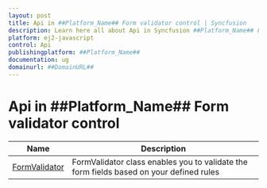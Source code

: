 ```yaml
---
layout: post
title: Api in ##Platform_Name## Form validator control | Syncfusion
description: Learn here all about Api in Syncfusion ##Platform_Name## Form validator control of Syncfusion Essential JS 2 and more.
platform: ej2-javascript
control: Api 
publishingplatform: ##Platform_Name##
documentation: ug
domainurl: ##DomainURL##
---
```


# Api in ##Platform_Name## Form validator control


| Name | Description |
|------|-------------|
| [FormValidator](./api-formValidator.html)| FormValidator class enables you to validate the form fields based on your defined rules|
